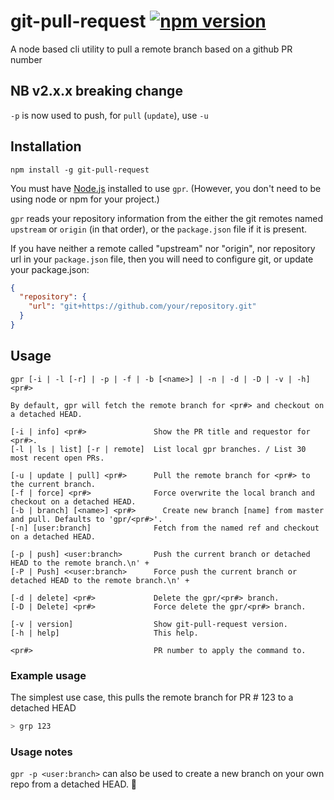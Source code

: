 # git-pull-request [![npm version](https://badge.fury.io/js/git-pull-request.svg)](https://badge.fury.io/js/git-pull-request)

A node based cli utility to pull a remote branch based on a github PR number

## NB v2.x.x breaking change

`-p` is now used to push, for `pull` (`update`), use `-u`

## Installation

`npm install -g git-pull-request`

You must have [Node.js](https://nodejs.org) installed to use `gpr`.
(However, you don't need to be using node or npm for your project.)

`gpr` reads your repository information from the either the git remotes named `upstream` or `origin` (in that order),
or the `package.json` file if it is present.

If you have neither a remote called "upstream" nor "origin", nor repository url in your `package.json` file,
then you will need to configure git, or update your package.json:


```json
{
  "repository": {
    "url": "git+https://github.com/your/repository.git"
  }
}
```

## Usage

```
gpr [-i | -l [-r] | -p | -f | -b [<name>] | -n | -d | -D | -v | -h] <pr#>

By default, gpr will fetch the remote branch for <pr#> and checkout on a detached HEAD.

[-i | info] <pr#>               Show the PR title and requestor for <pr#>.
[-l | ls | list] [-r | remote]  List local gpr branches. / List 30 most recent open PRs.

[-u | update | pull] <pr#>      Pull the remote branch for <pr#> to the current branch.
[-f | force] <pr#>              Force overwrite the local branch and checkout on a detached HEAD.
[-b | branch] [<name>] <pr#>      Create new branch [name] from master and pull. Defaults to 'gpr/<pr#>'.
[-n] [user:branch]              Fetch from the named ref and checkout on a detached HEAD.

[-p | push] <user:branch>       Push the current branch or detached HEAD to the remote branch.\n' +
[-P | Push] <<user:branch>      Force push the current branch or detached HEAD to the remote branch.\n' +

[-d | delete] <pr#>             Delete the gpr/<pr#> branch.
[-D | Delete] <pr#>             Force delete the gpr/<pr#> branch.

[-v | version]                  Show git-pull-request version.
[-h | help]                     This help.

<pr#>                           PR number to apply the command to.
 ```

### Example usage

The simplest use case, this pulls the remote branch for PR # 123 to a detached HEAD

```sh
> grp 123

```

### Usage notes

`gpr -p <user:branch>` can also be used to create a new branch on your own repo from a detached HEAD. :tada:
